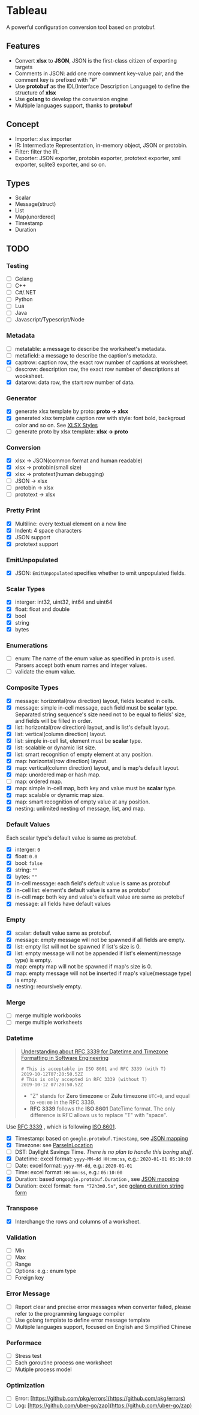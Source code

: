 # Tableau
A powerful configuration conversion tool based on protobuf.

## Features
- Convert **xlsx** to **JSON**, JSON is the first-class citizen of exporting targets
- Comments in JSON: add one more comment key-value pair, and the comment key is prefixed with "#"
- Use **protobuf** as the IDL(Interface Description Language) to define the structure of **xlsx**
- Use **golang** to develop the conversion engine
- Multiple languages support, thanks to **protobuf**

## Concept
- Importer: xlsx importer
- IR: Intermediate Representation, in-memory object, JSON or protobin.
- Filter: filter the IR.
- Exporter: JSON exporter, protobin exporter, prototext exporter, xml exporter, sqlite3 exporter, and so on.

## Types
- Scalar
- Message(struct)
- List
- Map(unordered)
- Timestamp
- Duration

## TODO

### Testing
- [ ] Golang
- [ ] C++
- [ ] C#/.NET
- [ ] Python
- [ ] Lua
- [ ] Java
- [ ] Javascript/Typescript/Node

### Metadata
- [ ] metatable: a message to describe the worksheet's metadata.
- [ ] metafield: a message to describe the caption's metadata.
- [x] captrow: caption row, the exact row number of captions at worksheet.
- [ ] descrow: description row, the exact row number of descriptions at wooksheet.
- [x] datarow: data row, the start row number of data.

### Generator
- [x] generate xlsx template by proto: **proto -> xlsx**
- [x] generated xlsx template caption row with style: font bold, backgroud color and so on. See [XLSX Styles](https://github.com/tealeg/xlsx/blob/master/tutorial/tutorial.adoc#styles)
- [ ] generate proto by xlsx template: **xlsx -> proto**

### Conversion
- [x] xlsx -> JSON(common format and human readable)
- [x] xlsx -> protobin(small size)
- [x] xlsx -> prototext(human debugging)
- [ ] JSON -> xlsx
- [ ] protobin -> xlsx
- [ ] prototext -> xlsx

### Pretty Print
- [x] Multiline: every textual element on a new line
- [x] Indent: 4 space characters
- [x] JSON support
- [x] prototext support

### EmitUnpopulated
- [x] JSON: `EmitUnpopulated` specifies whether to emit unpopulated fields.

### Scalar Types
- [x] interger: int32, uint32, int64 and uint64
- [x] float: float and double
- [x] bool
- [x] string
- [x] bytes

### Enumerations
- [ ] enum: The name of the enum value as specified in proto is used. Parsers accept both enum names and integer values. 
- [ ] validate the enum value.

### Composite Types
- [x] message: horizontal(row direction) layout, fields located in cells.
- [x] message: simple in-cell message, each field must be **scalar** type. Separated string sequence's size need not to be equal to fields' size, and fields will be filled in order. 
- [x] list: horizontal(row direction) layout, and is list's default layout.
- [x] list: vertical(column direction) layout.
- [x] list: simple in-cell list, element must be **scalar** type.
- [x] list: scalable or dynamic list size.
- [x] list: smart recognition of empty element at any position.
- [x] map: horizontal(row direction) layout.
- [x] map: vertical(column direction) layout, and is map's default layout.
- [x] map: unordered map or hash map.
- [ ] map: ordered map.
- [x] map: simple in-cell map, both key and value must be **scalar** type.
- [x] map: scalable or dynamic map size.
- [x] map: smart recognition of empty value at any position.
- [x] nesting: unlimited nesting of message, list, and map.

### Default Values
Each scalar type's default value is same as protobuf.

- [x] interger: `0` 
- [x] float: `0.0` 
- [x] bool: `false`
- [x] string: `""`
- [x] bytes: `""`
- [x] in-cell message: each field's default value is same as protobuf 
- [x] in-cell list: element's default value is same as protobuf 
- [x] in-cell map: both key and value's default value are same as protobuf 
- [x] message: all fields have default values

### Empty
- [x] scalar: default value same as protobuf.
- [x] message: empty message will not be spawned if all fields are empty.
- [x] list: empty list will not be spawned if list's size is 0.
- [x] list: empty message will not be appended if list's element(message type) is empty.
- [x] map: empty map will not be spawned if map's size is 0.
- [x] map: empty message will not be inserted if map's value(message type) is empty.
- [x] nesting: recursively empty.

### Merge
- [ ] merge multiple workbooks
- [ ] merge multiple worksheets

### Datetime
> [Understanding about RFC 3339 for Datetime and Timezone Formatting in Software Engineering](https://medium.com/easyread/understanding-about-rfc-3339-for-datetime-formatting-in-software-engineering-940aa5d5f68a)
> ```
> # This is acceptable in ISO 8601 and RFC 3339 (with T)
> 2019-10-12T07:20:50.52Z
> # This is only accepted in RFC 3339 (without T)
> 2019-10-12 07:20:50.52Z
> ```
> - "Z" stands for **Zero timezone** or **Zulu timezone** `UTC+0`, and equal to `+00:00` in the RFC 3339.
> - **RFC 3339** follows the **ISO 8601** DateTime format. The only difference is RFC allows us to replace "T" with "space".

Use [RFC 3339](https://tools.ietf.org/html/rfc3339) , which is following [ISO 8601](https://www.wikiwand.com/en/ISO_8601).

- [x] Timestamp: based on `google.protobuf.Timestamp`, see [JSON mapping](https://developers.google.com/protocol-buffers/docs/proto3#json)
- [x] Timezone: see [ParseInLocation](https://golang.org/pkg/time/#ParseInLocation)
- [ ] DST: Daylight Savings Time. *There is no plan to handle this boring stuff*.
- [x] Datetime: excel format: `yyyy-MM-dd HH:mm:ss`, e.g.: `2020-01-01 05:10:00`
- [ ] Date: excel format: `yyyy-MM-dd`, e.g.: `2020-01-01`
- [ ] Time: excel format: `HH:mm:ss`, e.g.: `05:10:00`
- [x] Duration: based on`google.protobuf.Duration` , see [JSON mapping](https://developers.google.com/protocol-buffers/docs/proto3#json)
- [x] Duration: excel format: `form "72h3m0.5s"`, see [golang duration string form](https://golang.org/pkg/time/#Duration.String)
  
### Transpose
- [x] Interchange the rows and columns of a worksheet.

### Validation
- [ ] Min
- [ ] Max
- [ ] Range
- [ ] Options: e.g.: enum type
- [ ] Foreign key

### Error Message
- [ ] Report clear and precise error messages when converter failed, please refer to the programming language compiler
- [ ] Use golang template to define error message template
- [ ] Multiple languages support, focused on English and Simplified Chinese

### Performace
- [ ] Stress test
- [ ] Each goroutine process one worksheet
- [ ] Mutiple process model

### Optimization
- [ ] Error: [https://github.com/pkg/errors](https://github.com/pkg/errors)
- [ ] Log: [https://github.com/uber-go/zap](https://github.com/uber-go/zap)
